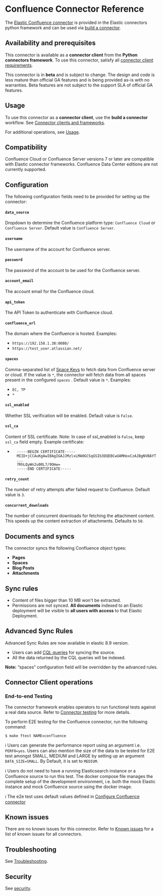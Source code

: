 # Confluence Connector Reference

The [Elastic Confluence connector](../connectors/sources/confluence.py) is provided in the Elastic connectors python framework and can be used via [build a connector](https://www.elastic.co/guide/en/enterprise-search/current/build-connector.html).

## Availability and prerequisites

This connector is available as a **connector client** from the **Python connectors framework**. To use this connector, satisfy all [connector client requirements](https://www.elastic.co/guide/en/enterprise-search/master/build-connector.html).

This connector is in **beta** and is subject to change. The design and code is less mature than official GA features and is being provided as-is with no warranties. Beta features are not subject to the support SLA of official GA features.

## Usage

To use this connector as a **connector client**, use the **build a connector** workflow. See [Connector clients and frameworks](https://www.elastic.co/guide/en/enterprise-search/master/build-connector.html).

For additional operations, see [Usage](https://www.elastic.co/guide/en/enterprise-search/master/connectors-usage.html).

## Compatibility

Confluence Cloud or Confluence Server versions 7 or later are compatible with Elastic connector frameworks. Confluence Data Center editions are not currently supported.

## Configuration

The following configuration fields need to be provided for setting up the connector:

#### `data_source`

Dropdown to determine the Confluence platform type: `Confluence Cloud` or `Confluence Server`. Default value is `Confluence Server`.

#### `username`

The username of the account for Confluence server.

#### `password`

The password of the account to be used for the Confluence server.

#### `account_email`

The account email for the Confluence cloud.

#### `api_token`

The API Token to authenticate with Confluence cloud.

#### `confluence_url`

The domain where the Confluence is hosted. Examples:

- `https://192.158.1.38:8080/`
- `https://test_user.atlassian.net/`

#### `spaces`

Comma-separated list of [Space Keys](https://confluence.atlassian.com/doc/space-keys-829076188.html) to fetch data from Confluence server or cloud. If the value is `*`, the connector will fetch data from all spaces present in the configured `spaces` . Default value is `*`. Examples:

- `EC, TP`
- `*`

#### `ssl_enabled`

Whether SSL verification will be enabled. Default value is `False`.

#### `ssl_ca`

Content of SSL certificate. Note: In case of ssl_enabled is `False`, keep `ssl_ca` field empty. Example certificate:

- ```
    -----BEGIN CERTIFICATE-----
    MIID+jCCAuKgAwIBAgIGAJJMzlxLMA0GCSqGSIb3DQEBCwUAMHoxCzAJBgNVBAYT
    ...
    7RhLQyWn2u00L7/9Omw=
    -----END CERTIFICATE-----
    ```

#### `retry_count`

The number of retry attempts after failed request to Confluence. Default value is `3`.

#### `concurrent_downloads`

The number of concurrent downloads for fetching the attachment content. This speeds up the content extraction of attachments. Defaults to `50`.

## Documents and syncs

The connector syncs the following Confluence object types:
- **Pages**
- **Spaces**
- **Blog Posts**
- **Attachments**

## Sync rules

- Content of files bigger than 10 MB won't be extracted.
- Permissions are not synced. **All documents** indexed to an Elastic deployment will be visible to **all users with access** to that Elastic Deployment.

## Advanced Sync Rules

Advanced Sync Rules are now available in elastic 8.9 version.

- Users can add [CQL queries](https://developer.atlassian.com/cloud/confluence/advanced-searching-using-cql/) for syncing the source.
- All the data returned by the CQL queries will be indexed.

**Note:** “spaces” configuration field will be overridden by the advanced rules.

## Connector Client operations

### End-to-end Testing

The connector framework enables operators to run functional tests against a real data source. Refer to [Connector testing](https://www.elastic.co/guide/en/enterprise-search/master/build-connector.html#build-connector-testing) for more details.

To perform E2E testing for the Confluence connector, run the following command:

```shell
$ make ftest NAME=confluence
```

ℹ️ Users can generate the performance report using an argument i.e. `PERF8=yes`. Users can also mention the size of the data to be tested for E2E test amongst SMALL, MEDIUM and LARGE by setting up an argument `DATA_SIZE=SMALL`. By Default, it is set to `MEDIUM`.

ℹ️ Users do not need to have a running Elasticsearch instance or a Confluence source to run this test. The docker compose file manages the complete setup of the development environment, i.e. both the mock Elastic instance and mock Confluence source using the docker image.

ℹ️ The e2e test uses default values defined in [Configure Confluence connector](#configure-confluence-connector)

## Known issues

There are no known issues for this connector. Refer to [Known issues](https://www.elastic.co/guide/en/enterprise-search/master/connectors-known-issues.html) for a list of known issues for all connectors.

## Troubleshooting

See [Troubleshooting](https://www.elastic.co/guide/en/enterprise-search/master/connectors-troubleshooting.html).

## Security

See [security](https://www.elastic.co/guide/en/enterprise-search/master/connectors-security.html).